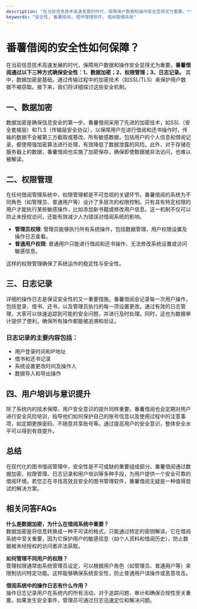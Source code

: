 ```yaml
---
description: "在当前信息技术高速发展的时代，保障用户数据和操作安全显得尤为重要。**番薯借阅通过以下三种方式确保安全性：1、数据加密；2、权限管理；3、日志记录。** 其中，数据加密是基础，通过传输过程中的加密技术（如SSL/TLS）来保护用户数据不被窃取。接下来，我们将详细探讨这些安全机制。"
keywords: "安全性, 番薯借阅, 图书管理软件, 借阅管理系统"
---
```

# 番薯借阅的安全性如何保障？

在当前信息技术高速发展的时代，保障用户数据和操作安全显得尤为重要。**番薯借阅通过以下三种方式确保安全性：1、数据加密；2、权限管理；3、日志记录。** 其中，数据加密是基础，通过传输过程中的加密技术（如SSL/TLS）来保护用户数据不被窃取。接下来，我们将详细探讨这些安全机制。

## 一、数据加密

数据加密是确保信息安全的第一步。番薯借阅采用了先进的加密技术，如SSL（安全套接层）和TLS（传输层安全协议），以保障用户在进行借阅和还书操作时，传输的数据不会被第三方截取或篡改。所有敏感数据，包括用户的个人信息和借阅记录，都使用强加密算法进行处理，有效降低了数据泄露的风险。此外，对于存储在服务器上的数据，番薯借阅也实施了加密保存，确保即使数据被非法访问，也难以被解读。

## 二、权限管理

在任何借阅管理系统中，权限管理都是不可忽视的关键环节。番薯借阅的系统为不同角色（如管理员、普通用户等）设计了多层次的权限控制。只有具有特定权限的用户才能执行某些敏感操作，比如添加新书籍或修改用户信息。这一机制不仅可以防止未授权访问，还能有效减少人为错误对借阅系统的影响。

- **管理员权限**: 管理员能够执行所有系统操作，包括数据管理、用户权限设置及操作日志查看。
- **普通用户权限**: 普通用户只能进行借阅和还书操作，无法修改系统设置或访问敏感信息。

这样的权限管理确保了系统运作的稳定性与安全性。

## 三、日志记录

详细的操作日志是保证安全性的又一重要措施。番薯借阅会记录每一次用户操作，包括登录、借书、还书，以及管理员执行的每一项设置更改。通过有效的日志管理，大家可以快速追踪到可能的安全问题，并进行及时处理。同时，这也为数据审计提供了便利，确保所有操作都能被追溯和验证。

### 日志记录的主要内容包括：

- 用户登录时间和IP地址
- 借书和还书记录
- 系统设置更改时间及操作人
- 数据导入和导出操作

## 四、用户培训与意识提升

除了系统内的技术保障，用户安全意识的提升同样重要。番薯借阅也会定期对用户进行安全风险培训，指导他们如何保护自己的账号信息以及使用过程中的注意事项，如定期更换密码、不随意共享账号等。通过提高用户的安全意识，整体安全水平可以得到有效提升。

## 总结

在现代化的图书借阅管理中，安全性是不可或缺的重要组成部分。番薯借阅通过数据加密、权限管理、日志记录和用户培训等多种手段，为用户提供一个安全可靠的借阅环境。若您正在寻找高效且安全的图书管理软件，番薯借阅无疑是一种值得尝试的解决方案。

## 相关问答FAQs

**什么是数据加密，为什么在借阅系统中重要？**  
数据加密是将信息转换成一种不可读的格式，只能通过特定的密钥解读。它在借阅系统中至关重要，因为它保护用户的敏感信息（如个人资料和借阅历史），防止数据被未经授权的访问者非法获取。

**如何管理不同用户的权限？**  
管理权限通常由系统管理员设定，可以根据用户角色（如管理员、普通用户等）来限制访问特定功能。这样能够确保系统安全性，防止普通用户误操作或恶意攻击。

**借阅系统中的操作日志有什么作用？**  
操作日志记录用户在系统内的所有活动，对于追踪问题、审计和确保合规性至关重要。如果发生安全事件，管理员可通过日志迅速定位和解决问题。
